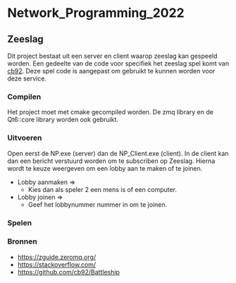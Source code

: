 # Network_Programming_2022

## Zeeslag

Dit project bestaat uit een server en client waarop zeeslag kan gespeeld worden. Een gedeelte van de code voor specifiek het zeeslag spel komt van [cb92](https://github.com/cb92/Battleship). Deze spel code is aangepast om gebruikt te kunnen worden voor deze service. 


### Compilen

Het project moet met cmake gecompiled worden. De zmq library en de Qt6::core library worden ook gebruikt. 

### Uitvoeren
Open eerst de NP.exe (server) dan de NP_Client.exe (client). In de client kan dan een bericht verstuurd worden om te subscriben op Zeeslag. Hierna wordt te keuze weergeven om een lobby aan te maken of te joinen.
* Lobby aanmaken => 
  * Kies dan als speler 2 een mens is of een computer.
* Lobby joinen => 
  * Geef het lobbynummer nummer in om te joinen.

### Spelen


### Bronnen
* https://zguide.zeromq.org/
* https://stackoverflow.com/
* https://github.com/cb92/Battleship